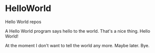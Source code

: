# HelloWorld
Hello World repos

A Hello World program says hello to the world. That's a nice thing.
Hello World!

At the moment I don't want to tell the world any more. Maybe later. Bye.
